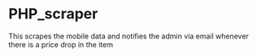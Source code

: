 # PHP_scraper
This scrapes the mobile data and notifies the admin via email whenever there is a price drop in the item
